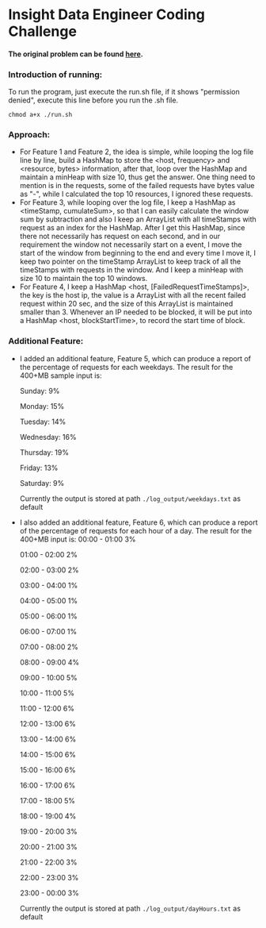 # Insight Data Engineer Coding Challenge

#### The original problem can be found [here](https://github.com/InsightDataScience/fansite-analytics-challenge).

### Introduction of running:
To run the program, just execute the run.sh file, if it shows "permission denied", execute this line before you run the .sh file.
~~~~
chmod a+x ./run.sh
~~~~

### Approach:

* For Feature 1 and Feature 2, the idea is simple, while looping the log file line by line, build a HashMap to store the <host, frequency> and <resource, bytes> information, after that, loop over the HashMap and maintain a minHeap with size 10, thus get the answer. One thing need to mention is in the requests, some of the failed requests have bytes value as "-", while I calculated the top 10 resources, I ignored these requests.
* For Feature 3, while looping over the log file, I keep a HashMap as <timeStamp, cumulateSum>, so that I can easily calculate the window sum by subtraction and also I keep an ArrayList with all timeStamps with request as an index for the HashMap. After I get this HashMap, since there not necessarily has request on each second, and in our requirement the window not necessarily start on a event, I move the start of the window from beginning to the end and every time I move it, I keep two pointer on the timeStamp ArrayList to keep track of all the timeStamps with requests in the window. And I keep a minHeap with size 10 to maintain the top 10 windows.
* For Feature 4, I keep a HashMap <host, [FailedRequestTimeStamps]>, the key is the host ip, the value is a ArrayList with all the recent failed request within 20 sec, and the size of this ArrayList is maintained smaller than 3. Whenever an IP needed to be blocked, it will be put into a HashMap <host, blockStartTime>, to record the start time of block.

### Additional Feature:
* I added an additional feature, Feature 5, which can produce a report of the percentage of requests for each weekdays. The result for the 400+MB sample input is:

  Sunday: 9%

  Monday: 15%

  Tuesday: 14%

  Wednesday: 16%

  Thursday: 19%

  Friday: 13%

  Saturday: 9%

  Currently the output is stored at path ```./log_output/weekdays.txt``` as default


* I also added an additional feature, Feature 6, which can produce a report of the percentage of requests for each hour of a day. The result for the 400+MB input is:
  00:00 - 01:00 3%

  01:00 - 02:00 2%

  02:00 - 03:00 2%

  03:00 - 04:00 1%

  04:00 - 05:00 1%

  05:00 - 06:00 1%

  06:00 - 07:00 1%

  07:00 - 08:00 2%

  08:00 - 09:00 4%

  09:00 - 10:00 5%

  10:00 - 11:00 5%

  11:00 - 12:00 6%

  12:00 - 13:00 6%

  13:00 - 14:00 6%

  14:00 - 15:00 6%

  15:00 - 16:00 6%

  16:00 - 17:00 6%

  17:00 - 18:00 5%

  18:00 - 19:00 4%

  19:00 - 20:00 3%

  20:00 - 21:00 3%

  21:00 - 22:00 3%

  22:00 - 23:00 3%

  23:00 - 00:00 3%

  Currently the output is stored at path ```./log_output/dayHours.txt``` as default


